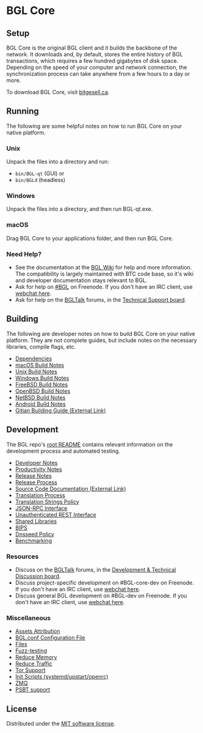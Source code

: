 BGL Core
=============

Setup
---------------------
BGL Core is the original BGL client and it builds the backbone of the network. It downloads and, by default, stores the entire history of BGL transactions, which requires a few hundred gigabytes of disk space. Depending on the speed of your computer and network connection, the synchronization process can take anywhere from a few hours to a day or more.

To download BGL Core, visit [bitgesell.ca](https://bitgesell.ca/en/download/).

Running
---------------------
The following are some helpful notes on how to run BGL Core on your native platform.

### Unix

Unpack the files into a directory and run:

- `bin/BGL-qt` (GUI) or
- `bin/BGLd` (headless)

### Windows

Unpack the files into a directory, and then run BGL-qt.exe.

### macOS

Drag BGL Core to your applications folder, and then run BGL Core.

### Need Help?

* See the documentation at the [BGL Wiki](https://bitgesell.ca)
for help and more information. The compatibility is largely maintained with BTC code base, so it's wiki and developer documentation stays relevant to BGL.
* Ask for help on [#BGL](http://webchat.freenode.net?channels=BGL) on Freenode. If you don't have an IRC client, use [webchat here](http://webchat.freenode.net?channels=BGL).
* Ask for help on the [BGLTalk](https://BGLtalk.org/) forums, in the [Technical Support board](https://BGLtalk.org/index.php?board=4.0).

Building
---------------------
The following are developer notes on how to build BGL Core on your native platform. They are not complete guides, but include notes on the necessary libraries, compile flags, etc.

- [Dependencies](dependencies.md)
- [macOS Build Notes](build-osx.md)
- [Unix Build Notes](build-unix.md)
- [Windows Build Notes](build-windows.md)
- [FreeBSD Build Notes](build-freebsd.md)
- [OpenBSD Build Notes](build-openbsd.md)
- [NetBSD Build Notes](build-netbsd.md)
- [Android Build Notes](build-android.md)
- [Gitian Building Guide (External Link)](https://github.com/bitcoin-core/docs/blob/master/gitian-building.md)

Development
---------------------
The BGL repo's [root README](/README.md) contains relevant information on the development process and automated testing.

- [Developer Notes](developer-notes.md)
- [Productivity Notes](productivity.md)
- [Release Notes](release-notes.md)
- [Release Process](release-process.md)
- [Source Code Documentation (External Link)](https://doxygen.bitgesell.ca/)
- [Translation Process](translation_process.md)
- [Translation Strings Policy](translation_strings_policy.md)
- [JSON-RPC Interface](JSON-RPC-interface.md)
- [Unauthenticated REST Interface](REST-interface.md)
- [Shared Libraries](shared-libraries.md)
- [BIPS](bips.md)
- [Dnsseed Policy](dnsseed-policy.md)
- [Benchmarking](benchmarking.md)

### Resources
* Discuss on the [BGLTalk](https://BGLtalk.org/) forums, in the [Development & Technical Discussion board](https://BGLtalk.org/index.php?board=6.0).
* Discuss project-specific development on #BGL-core-dev on Freenode. If you don't have an IRC client, use [webchat here](http://webchat.freenode.net/?channels=BGL-core-dev).
* Discuss general BGL development on #BGL-dev on Freenode. If you don't have an IRC client, use [webchat here](http://webchat.freenode.net/?channels=BGL-dev).

### Miscellaneous
- [Assets Attribution](assets-attribution.md)
- [BGL.conf Configuration File](BGL-conf.md)
- [Files](files.md)
- [Fuzz-testing](fuzzing.md)
- [Reduce Memory](reduce-memory.md)
- [Reduce Traffic](reduce-traffic.md)
- [Tor Support](tor.md)
- [Init Scripts (systemd/upstart/openrc)](init.md)
- [ZMQ](zmq.md)
- [PSBT support](psbt.md)

License
---------------------
Distributed under the [MIT software license](/COPYING).
